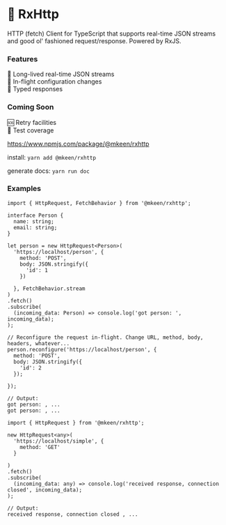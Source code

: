# 👋 RxHttp
HTTP (fetch) Client for TypeScript that supports real-time JSON streams and good ol' fashioned request/response. Powered by RxJS.

### Features
🌊 Long-lived real-time JSON streams  
🚁 In-flight configuration changes  
💪 Typed responses  

### Coming Soon
🆘 Retry facilities  
💯 Test coverage

https://www.npmjs.com/package/@mkeen/rxhttp  

install: `yarn add @mkeen/rxhttp`

generate docs: `yarn run doc`

### Examples

```
import { HttpRequest, FetchBehavior } from '@mkeen/rxhttp';

interface Person {
  name: string;
  email: string;
}

let person = new HttpRequest<Person>(
  'https://localhost/person', {
    method: 'POST',
    body: JSON.stringify({
      'id': 1
    })
    
  }, FetchBehavior.stream
)
.fetch()
.subscribe(
  (incoming_data: Person) => console.log('got person: ', incoming_data);
);

// Reconfigure the request in-flight. Change URL, method, body, headers, whatever...
person.reconfigure('https://localhost/person', {
  method: 'POST',
  body: JSON.stringify({
    'id': 2
  });
  
});

// Output:
got person: , ...
got person: , ...
```
  
  
```
import { HttpRequest } from '@mkeen/rxhttp';

new HttpRequest<any>(
  'https://localhost/simple', {
    method: 'GET'
  }
  
)
.fetch()
.subscribe(
  (incoming_data: any) => console.log('received response, connection closed', incoming_data);
);

// Output:
received response, connection closed , ...
```

